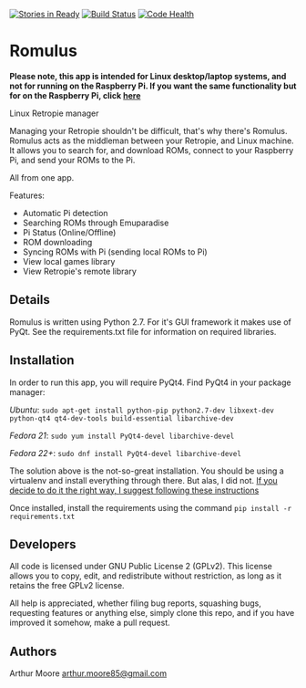 [![Stories in Ready](https://badge.waffle.io/ArthurMoore85/romulus.png?label=ready&title=Ready)](https://waffle.io/ArthurMoore85/romulus)
[![Build Status](https://travis-ci.org/ArthurMoore85/romulus.svg?branch=master)](https://travis-ci.org/ArthurMoore85/romulus)
[![Code Health](https://landscape.io/github/ArthurMoore85/romulus/master/landscape.svg?style=flat)](https://landscape.io/github/ArthurMoore85/romulus/master)

# Romulus
**Please note, this app is intended for Linux desktop/laptop systems, and not for running on the Raspberry Pi.
If you want the same functionality but for on the Raspberry Pi, click [here](https://github.com/ArthurMoore85/pi_romulus)**

Linux Retropie manager

Managing your Retropie shouldn't be difficult, that's why there's Romulus.
Romulus acts as the middleman between your Retropie, and Linux machine.
It allows you to search for, and download ROMs, connect to your Raspberry Pi, and send your ROMs to the Pi.

All from one app.

Features:
* Automatic Pi detection
* Searching ROMs through Emuparadise
* Pi Status (Online/Offline)
* ROM downloading
* Syncing ROMs with Pi (sending local ROMs to Pi)
* View local games library
* View Retropie's remote library

Details
-------
Romulus is written using Python 2.7.
For it's GUI framework it makes use of PyQt.
See the requirements.txt file for information on required libraries.

Installation
------------
In order to run this app, you will require PyQt4.
Find PyQt4 in your package manager:

_Ubuntu_: `sudo apt-get install python-pip python2.7-dev libxext-dev python-qt4 qt4-dev-tools build-essential libarchive-dev`

_Fedora 21_: `sudo yum install PyQt4-devel libarchive-devel`

_Fedora 22+_: `sudo dnf install PyQt4-devel libarchive-devel`

The solution above is the not-so-great installation. You should be using a virtualenv and install everything through there. But alas, I did not. 
[If you decide to do it the right way, I suggest following these instructions](http://movingthelamppost.com/blog/html/2013/07/12/installing_pyqt____because_it_s_too_good_for_pip_or_easy_install_.html)

Once installed, install the requirements using the command `pip install -r requirements.txt`

Developers
----------
All code is licensed under GNU Public License 2 (GPLv2). This license allows you to copy, edit, and redistribute without restriction, as long as it retains the free GPLv2 license.

All help is appreciated, whether filing bug reports, squashing bugs, requesting features or anything else, simply clone this repo, and if you have improved it somehow, make a pull request.

Authors
-------
Arthur Moore <arthur.moore85@gmail.com>
